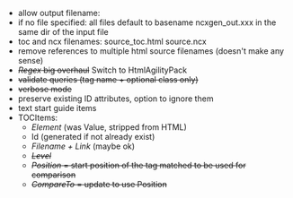 - allow output filename:
 - if no file specified: all files default to basename ncxgen_out.xxx in the same dir of the input file
- toc and ncx filenames: source_toc.html source.ncx
- remove references to multiple html source filenames (doesn't make any sense)
- <del>*Regex* big overhaul</del> Switch to HtmlAgilityPack
- <del>validate queries (tag name + optional class only) </del> 
- <del> verbose mode <del>
- preserve existing ID attributes, option to ignore them
- text start guide items
- TOCItems: 
	- _Element_ (was Value, stripped from HTML)
	- Id (generated if not already exist)
	- _Filename + Link_ (maybe ok)
	- <del>_Level_</del>
	- <del>_Position_ = start position of the tag matched to be used for comparison</del>
	- <del>_CompareTo_ = update to use Position</del>